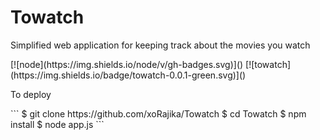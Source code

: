 # Towatch
<p>Simplified web application for keeping track about the movies you watch</p>
[![node](https://img.shields.io/node/v/gh-badges.svg)]() 
[![towatch](https://img.shields.io/badge/towatch-0.0.1-green.svg)]()
<p> To deploy </p>
``` 
 $ git clone https://github.com/xoRajika/Towatch
 $ cd Towatch 
 $ npm install 
 $ node app.js 
```
